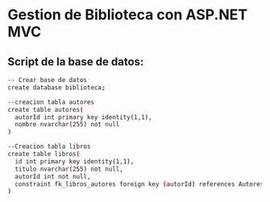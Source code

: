 # Gestion de Biblioteca con ASP.NET MVC

## Script de la base de datos:
  ```bash
  -- Crear base de datos
create database biblioteca;

--creacion tabla autores
create table autores(
	autorId int primary key identity(1,1),
	nombre nvarchar(255) not null
)

--Creacion tabla libros
create table libros(
	id int primary key identity(1,1),
	titulo nvarchar(255) not null,
	autorId int not null,
	constraint fk_libros_autores foreign key (autorId) references Autores(autorId) on delete cascade
)

```

